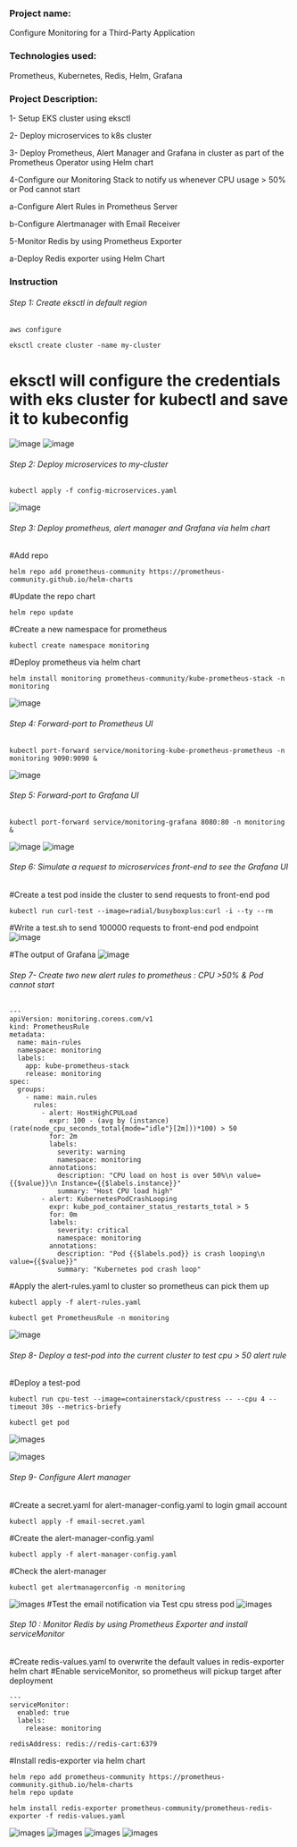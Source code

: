 ### Project name:

Configure Monitoring for a Third-Party Application

### Technologies used:

Prometheus, Kubernetes, Redis, Helm, Grafana

### Project Description:

1- Setup EKS cluster using eksctl

2- Deploy microservices to k8s cluster

3- Deploy Prometheus, Alert Manager and Grafana in cluster as part of the Prometheus Operator using Helm chart

4-Configure our Monitoring Stack to notify us whenever CPU usage > 50% or Pod cannot start

a-Configure Alert Rules in Prometheus Server

b-Configure Alertmanager with Email Receiver

5-Monitor Redis by using Prometheus Exporter

a-Deploy Redis exporter using Helm Chart

### Instruction

###### Step 1: Create eksctl in default region

```
aws configure
```

```
eksctl create cluster -name my-cluster
```

# eksctl will configure the credentials with eks cluster for kubectl and save it to kubeconfig

![image](images/Screenshot%202023-04-25%20at%209.16.33%20am.png)
![image](images/Screenshot%202023-04-25%20at%209.21.19%20am.png)

###### Step 2: Deploy microservices to my-cluster

```
kubectl apply -f config-microservices.yaml
```

![image](images/Screenshot%202023-04-25%20at%209.19.21%20am.png)

###### Step 3: Deploy prometheus, alert manager and Grafana via helm chart

#Add repo

```
helm repo add prometheus-community https://prometheus-community.github.io/helm-charts
```

#Update the repo chart

```
helm repo update
```

#Create a new namespace for prometheus

```
kubectl create namespace monitoring
```

#Deploy prometheus via helm chart

```
helm install monitoring prometheus-community/kube-prometheus-stack -n monitoring
```

![image](images/Screenshot%202023-04-25%20at%209.27.39%20am.png)

###### Step 4: Forward-port to Prometheus UI

```
kubectl port-forward service/monitoring-kube-prometheus-prometheus -n monitoring 9090:9090 &
```

![image](images/Screenshot%202023-04-25%20at%2011.00.16%20am.png)

###### Step 5: Forward-port to Grafana UI

```
kubectl port-forward service/monitoring-grafana 8080:80 -n monitoring &
```

![image](images/Screenshot%202023-04-25%20at%2011.02.09%20am.png)
![image](images/Screenshot%202023-04-25%20at%2010.19.02%20am.png)

###### Step 6: Simulate a request to microservices front-end to see the Grafana UI

#Create a test pod inside the cluster to send requests to front-end pod

```
kubectl run curl-test --image=radial/busyboxplus:curl -i --ty --rm
```

#Write a test.sh to send 100000 requests to front-end pod endpoint
![image](images/FireShot%20Capture%20028%20-%204%20-%20Introduction%20to%20Grafana%20-%2023_25%20-%2011_11_%20-%20techworld-with-nana.teachable.com.png)

#The output of Grafana
![image](images/Screenshot%202023-04-25%20at%2011.07.13%20am.png)

###### Step 7- Create two new alert rules to prometheus : CPU >50% & Pod cannot start

```
---
apiVersion: monitoring.coreos.com/v1
kind: PrometheusRule
metadata:
  name: main-rules
  namespace: monitoring
  labels:
    app: kube-prometheus-stack
    release: monitoring
spec:
  groups:
    - name: main.rules
      rules:
        - alert: HostHighCPULoad
          expr: 100 - (avg by (instance) (rate(node_cpu_seconds_total{mode="idle"}[2m]))*100) > 50
          for: 2m
          labels:
            severity: warning
            namespace: monitoring
          annotations:
            description: "CPU load on host is over 50%\n value={{$value}}\n Instance={{$labels.instance}}"
            summary: "Host CPU load high"
        - alert: KubernetesPodCrashLooping
          expr: kube_pod_container_status_restarts_total > 5
          for: 0m
          labels:
            severity: critical
            namespace: monitoring
          annotations:
            description: "Pod {{$labels.pod}} is crash looping\n value={{$value}}"
            summary: "Kubernetes pod crash loop"
```

#Apply the alert-rules.yaml to cluster so prometheus can pick them up

```
kubectl apply -f alert-rules.yaml
```

```
kubectl get PrometheusRule -n monitoring
```

![image](images/Screenshot%202023-04-25%20at%207.49.15%20pm.png)

###### Step 8- Deploy a test-pod into the current cluster to test cpu > 50 alert rule

#Deploy a test-pod

```
kubectl run cpu-test --image=containerstack/cpustress -- --cpu 4 --timeout 30s --metrics-briefy
```

```
kubectl get pod
```

![images](images/Screenshot%202023-04-25%20at%208.28.16%20pm.png)

![images](images/Screenshot%202023-04-25%20at%208.29.50%20pm.png)

###### Step 9- Configure Alert manager

#Create a secret.yaml for alert-manager-config.yaml to login gmail account

```
kubectl apply -f email-secret.yaml
```

#Create the alert-manager-config.yaml

```
kubectl apply -f alert-manager-config.yaml
```

#Check the alert-manager

```
kubectl get alertmanagerconfig -n monitoring
```

![images](images/Screenshot%202023-04-26%20at%2010.59.35%20am.png)
#Test the email notification via Test cpu stress pod
![images](images/Screenshot%202023-04-26%20at%2012.33.08%20pm.png)

###### Step 10 : Monitor Redis by using Prometheus Exporter and install serviceMonitor

#Create redis-values.yaml to overwrite the default values in redis-exporter helm chart
#Enable serviceMonitor, so prometheus will pickup target after deployment

```
---
serviceMonitor:
  enabled: true
  labels:
    release: monitoring

redisAddress: redis://redis-cart:6379

```

#Install redis-exporter via helm chart

```
helm repo add prometheus-community https://prometheus-community.github.io/helm-charts
helm repo update

helm install redis-exporter prometheus-community/prometheus-redis-exporter -f redis-values.yaml
```

![images](images/Screenshot%202023-04-26%20at%208.16.13%20pm.png)
![images](images/Screenshot%202023-04-26%20at%208.34.19%20pm.png)
![images](images/Screenshot%202023-04-26%20at%208.20.55%20pm.png)
![images](images/Screenshot%202023-04-26%20at%208.23.46%20pm.png)
